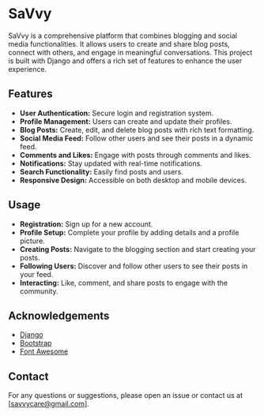 # SaVvy

SaVvy is a comprehensive platform that combines blogging and social media functionalities. It allows users to create and share blog posts, connect with others, and engage in meaningful conversations. This project is built with Django and offers a rich set of features to enhance the user experience.

## Features

- **User Authentication:** Secure login and registration system.
- **Profile Management:** Users can create and update their profiles.
- **Blog Posts:** Create, edit, and delete blog posts with rich text formatting.
- **Social Media Feed:** Follow other users and see their posts in a dynamic feed.
- **Comments and Likes:** Engage with posts through comments and likes.
- **Notifications:** Stay updated with real-time notifications.
- **Search Functionality:** Easily find posts and users.
- **Responsive Design:** Accessible on both desktop and mobile devices.

## Usage

- **Registration:** Sign up for a new account.
- **Profile Setup:** Complete your profile by adding details and a profile picture.
- **Creating Posts:** Navigate to the blogging section and start creating your posts.
- **Following Users:** Discover and follow other users to see their posts in your feed.
- **Interacting:** Like, comment, and share posts to engage with the community.


## Acknowledgements

- [Django](https://www.djangoproject.com/)
- [Bootstrap](https://getbootstrap.com/)
- [Font Awesome](https://fontawesome.com/)

## Contact

For any questions or suggestions, please open an issue or contact us at [savvycare@gmail.com].
